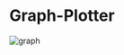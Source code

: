 # Graph-Plotter

![graph](https://github.com/erent8/Graph-Plotter/assets/86615310/6cfa1789-ee0a-4615-bd61-9e7065401fc7)
 
